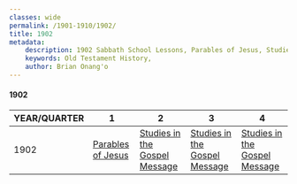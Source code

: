 ```yaml
---
classes: wide
permalink: /1901-1910/1902/
title: 1902
metadata:
    description: 1902 Sabbath School Lessons, Parables of Jesus, Studies in the Gospel Message, Studies in the Gospel Message, Studies in the Gospel Message
    keywords: Old Testament History,
    author: Brian Onang'o
---
```


#### 1902

YEAR/QUARTER |   1  | 2| 3| 4
-------------|------------|---|--|---
1902   |  [Parables of Jesus](/1901-1910/1902/quarter1) | [Studies in the Gospel Message](/1901-1910/1902/quarter2) | [Studies in the Gospel Message](/1901-1910/1902/quarter3) | [Studies in the Gospel Message](/1901-1910/1902/quarter4) |
 